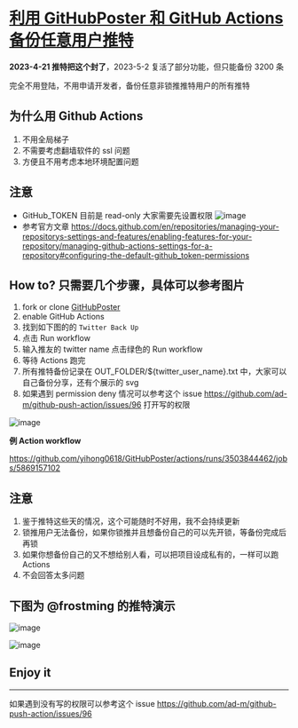 # [利用 GitHubPoster 和 GitHub Actions 备份任意用户推特](https://github.com/yihong0618/gitblog/issues/252)

**2023-4-21 推特把这个封了**，2023-5-2 复活了部分功能，但只能备份 3200 条


完全不用登陆，不用申请开发者，备份任意非锁推推特用户的所有推特

## 为什么用 Github Actions

1. 不用全局梯子
2. 不需要考虑翻墙软件的 ssl 问题
3. 方便且不用考虑本地环境配置问题

## 注意

- GitHub_TOKEN 目前是 read-only 大家需要先设置权限 
![image](https://user-images.githubusercontent.com/15976103/216485565-17f47919-1854-4b6e-8e74-2fddcc4f6cfd.png)
- 参考官方文章 https://docs.github.com/en/repositories/managing-your-repositorys-settings-and-features/enabling-features-for-your-repository/managing-github-actions-settings-for-a-repository#configuring-the-default-github_token-permissions

## How to? 只需要几个步骤，具体可以参考图片

1. fork or clone [GitHubPoster](https://github.com/yihong0618/GitHubPoster)
2. enable GitHub Actions
3. 找到如下图的的 `Twitter Back Up`
4. 点击 Run workflow
5. 输入推友的 twitter name 点击绿色的 Run workflow
6. 等待 Actions 跑完
7. 所有推特备份记录在 OUT_FOLDER/${twitter_user_name}.txt 中，大家可以自己备份分享，还有个展示的 svg
8. 如果遇到 permission deny 情况可以参考这个 issue https://github.com/ad-m/github-push-action/issues/96 打开写的权限

![image](https://user-images.githubusercontent.com/15976103/202878694-d9f74861-f06b-45a3-8976-2a3235702595.jpeg)

**例 Action workflow**

https://github.com/yihong0618/GitHubPoster/actions/runs/3503844462/jobs/5869157102

## 注意

1. 鉴于推特这些天的情况，这个可能随时不好用，我不会持续更新
2. 锁推用户无法备份，如果你锁推并且想备份自己的可以先开锁，等备份完成后再锁
3. 如果你想备份自己的又不想给别人看，可以把项目设成私有的，一样可以跑 Actions
4. 不会回答太多问题


## 下图为 @frostming 的推特演示

![image](https://user-images.githubusercontent.com/15976103/202855616-3e8991e1-9bed-4754-afad-53964c30f5aa.png)

![image](https://user-images.githubusercontent.com/15976103/202855635-dbf03409-da9a-4894-9c66-d9e94d9ebda6.png)

## Enjoy it



---

如果遇到没有写的权限可以参考这个 issue
https://github.com/ad-m/github-push-action/issues/96